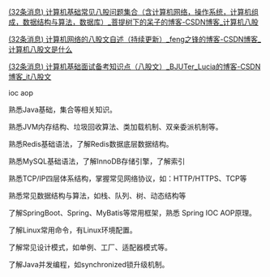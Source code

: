 [(32条消息) 计算机基础常见八股问题集合（含计算机网络，操作系统，计算机组成，数据结构与算法，数据库）_菩提树下的呆子的博客-CSDN博客_计算机八股](https://blog.csdn.net/weixin_43744732/article/details/123684737)

[(32条消息) 计算机网络的八股文自述（持续更新）_feng之锋的博客-CSDN博客_计算机八股文是什么](https://blog.csdn.net/qq_39350172/article/details/116244146?utm_medium=distribute.pc_relevant.none-task-blog-2~default~baidujs_baidulandingword~default-1-116244146-blog-123684737.pc_relevant_default&spm=1001.2101.3001.4242.2&utm_relevant_index=4)

[(32条消息) 计算机基础面试备考知识点（八股文）_BJUTer_Lucia的博客-CSDN博客_it八股文](https://blog.csdn.net/weixin_44934424/article/details/115066562?spm=1001.2101.3001.6650.6&utm_medium=distribute.pc_relevant.none-task-blog-2~default~BlogCommendFromBaidu~default-6-115066562-blog-116244146.pc_relevant_default&depth_1-utm_source=distribute.pc_relevant.none-task-blog-2~default~BlogCommendFromBaidu~default-6-115066562-blog-116244146.pc_relevant_default&utm_relevant_index=8)

ioc  aop

熟悉Java基础，集合等相关知识。

熟悉JVM内存结构、垃圾回收算法、类加载机制、双亲委派机制等。

熟悉Redis基础语法，了解Redis数据底层数据结构。

熟悉MySQL基础语法，了解InnoDB存储引擎，了解索引

熟悉TCP/IP四层体系结构，掌握常见网络协议，如：HTTP/HTTPS、TCP等

熟悉常见数据结构与算法，如栈、队列、树、动态结构等

了解SpringBoot、Spring、MyBatis等常用框架，熟悉 Spring IOC AOP原理。

了解Linux常用命令，有Linux环境配置。

了解常见设计模式，如单例、工厂、适配器模式等。

了解Java并发编程，如synchronized锁升级机制。
